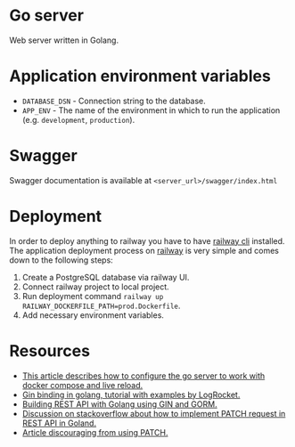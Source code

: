 # Go server

Web server written in Golang.

# Application environment variables

- `DATABASE_DSN` - Connection string to the database.
- `APP_ENV` - The name of the environment in which to run the application (e.g. `development`, `production`).

# Swagger

Swagger documentation is available at `<server_url>/swagger/index.html`

# Deployment

In order to deploy anything to railway you have to have [railway cli](https://docs.railway.app/develop/cli) installed. The application deployment process on [railway](https://railway.app/) is very simple and comes down to the following steps:

1. Create a PostgreSQL database via railway UI.
2. Connect railway project to local project.
3. Run deployment command `railway up RAILWAY_DOCKERFILE_PATH=prod.Dockerfile`.
4. Add necessary environment variables.

# Resources

- [This article describes how to configure the go server to work with docker compose and live reload.](https://firehydrant.com/blog/develop-a-go-app-with-docker-compose/)
- [Gin binding in golang, tutorial with examples by LogRocket.](https://blog.logrocket.com/gin-binding-in-go-a-tutorial-with-examples/)
- [Building REST API with Golang using GIN and GORM.](https://blog.logrocket.com/how-to-build-a-rest-api-with-golang-using-gin-and-gorm/)
- [Discussion on stackoverflow about how to implement PATCH request in REST API in Goland.](https://stackoverflow.com/questions/38206479/golang-rest-patch-and-building-an-update-query)
- [Article discouraging from using PATCH.](https://williamdurand.fr/2014/02/14/please-dont-patch-like-that/)
